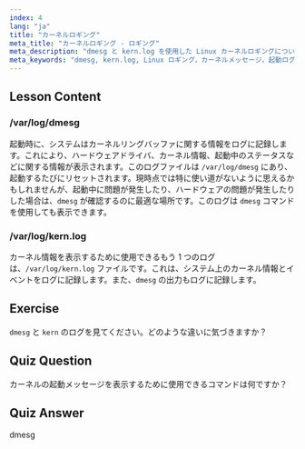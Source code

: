 ```yaml
---
index: 4
lang: "ja"
title: "カーネルロギング"
meta_title: "カーネルロギング - ロギング"
meta_description: "dmesg と kern.log を使用した Linux カーネルロギングについて学びます。起動メッセージとハードウェアの問題を理解します。システムインサイトのためにカーネルログを探索します。"
meta_keywords: "dmesg, kern.log, Linux ロギング，カーネルメッセージ，起動ログ，Linux チュートリアル，初心者ガイド"
---
```


## Lesson Content

### /var/log/dmesg

起動時に、システムはカーネルリングバッファに関する情報をログに記録します。これにより、ハードウェアドライバ、カーネル情報、起動中のステータスなどに関する情報が表示されます。このログファイルは `/var/log/dmesg` にあり、起動するたびにリセットされます。現時点では特に使い道がないように思えるかもしれませんが、起動中に問題が発生したり、ハードウェアの問題が発生したりした場合は、`dmesg` が確認するのに最適な場所です。このログは `dmesg` コマンドを使用しても表示できます。

### /var/log/kern.log

カーネル情報を表示するために使用できるもう 1 つのログは、`/var/log/kern.log` ファイルです。これは、システム上のカーネル情報とイベントをログに記録します。また、`dmesg` の出力もログに記録します。

## Exercise

`dmesg` と `kern` のログを見てください。どのような違いに気づきますか？

## Quiz Question

カーネルの起動メッセージを表示するために使用できるコマンドは何ですか？

## Quiz Answer

dmesg
